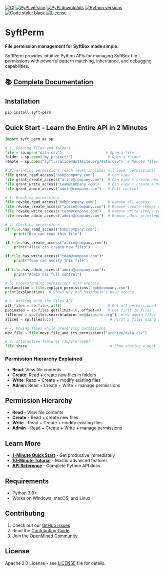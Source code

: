 [![CI](https://github.com/OpenMined/syft-perm/actions/workflows/test.yml/badge.svg)](https://github.com/OpenMined/syft-perm/actions/workflows/test.yml)
[![PyPI version](https://img.shields.io/pypi/v/syft-perm.svg)](https://pypi.org/project/syft-perm/)
[![PyPI downloads](https://img.shields.io/pypi/dm/syft-perm.svg)](https://pypi.org/project/syft-perm/)
[![Python versions](https://img.shields.io/pypi/pyversions/syft-perm.svg)](https://pypi.org/project/syft-perm/)
[![Code style: black](https://img.shields.io/badge/code%20style-black-000000.svg)](https://github.com/psf/black)
[![License](https://img.shields.io/github/license/OpenMined/syft-perm.svg)](https://github.com/OpenMined/syft-perm/blob/main/LICENSE)

# SyftPerm

**File permission management for SyftBox made simple.**

SyftPerm provides intuitive Python APIs for managing SyftBox file permissions with powerful pattern matching, inheritance, and debugging capabilities.

## 📚 **[Complete Documentation](https://openmined.github.io/syft-perm/)**

## Installation

```bash
pip install syft-perm
```

## Quick Start - Learn the Entire API in 2 Minutes

```python
import syft_perm as sp

# 1. Opening files and folders
file = sp.open("data.csv")                    # Open a file
folder = sp.open("my_project/")                # Open a folder
remote = sp.open("syft://alice@datasite.org/data.csv")  # Remote files

# 2. Granting permissions (each level includes all lower permissions)
file.grant_read_access("bob@company.com")      # Can view
file.grant_create_access("alice@company.com")  # Can view + create new files
file.grant_write_access("team@company.com")    # Can view + create + modify
file.grant_admin_access("admin@company.com")   # Full control

# 3. Revoking permissions
file.revoke_read_access("bob@company.com")     # Remove all access
file.revoke_create_access("alice@company.com") # Remove create (keeps read)
file.revoke_write_access("team@company.com")   # Remove write (keeps read/create)
file.revoke_admin_access("admin@company.com")  # Remove admin privileges

# 4. Checking permissions
if file.has_read_access("bob@company.com"):
    print("Bob can read this file")

if file.has_create_access("alice@company.com"):
    print("Alice can create new files")

if file.has_write_access("team@company.com"):
    print("Team can modify this file")
    
if file.has_admin_access("admin@company.com"):
    print("Admin has full control")

# 5. Understanding permissions with explain
explanation = file.explain_permissions("bob@company.com")
print(explanation)  # Shows why bob has/doesn't have access

# 6. Working with the Files API
all_files = sp.files.all()                     # Get all permissioned files
paginated = sp.files.get(limit=10, offset=0)   # Get first 10 files
filtered = sp.files.search(admin="me@datasite.org")  # My admin files
sliced = sp.files[0:5]                          # First 5 files using slice

# 7. Moving files while preserving permissions
new_file = file.move_file_and_its_permissions("archive/data.csv")

# 8. Interactive features (Jupyter/web)
file.share                                      # Show sharing widget
```

### Permission Hierarchy Explained
- **Read**: View file contents
- **Create**: Read + create new files in folders
- **Write**: Read + Create + modify existing files  
- **Admin**: Read + Create + Write + manage permissions

## Permission Hierarchy

- **Read** - View file contents
- **Create** - Read + create new files  
- **Write** - Read + Create + modify existing files
- **Admin** - Read + Create + Write + manage permissions

## Learn More

- **[1-Minute Quick Start](https://openmined.github.io/syft-perm/quickstart.html)** - Get productive immediately
- **[10-Minute Tutorial]([https://openmined.github.io/syft-perm/tutorials/](https://github.com/OpenMined/syft-perm/blob/main/syft-perm-10-minute-tutorial.ipynb))** - Master advanced features
- **[API Reference](https://openmined.github.io/syft-perm/api/)** - Complete Python API docs

## Requirements

- Python 3.9+
- Works on Windows, macOS, and Linux

## Contributing

1. Check out our [GitHub Issues](https://github.com/OpenMined/syft-perm/issues)
2. Read the [Contributing Guide](CONTRIBUTING.md)
3. Join the [OpenMined Community](https://openmined.org/)

## License

Apache 2.0 License - see [LICENSE](LICENSE) file for details.
